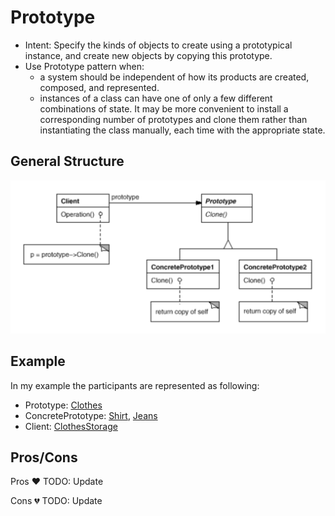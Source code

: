 # Prototype
- Intent: Specify the kinds of objects to create using a prototypical instance, and create new objects by copying this prototype.
- Use Prototype pattern when:
    - a system should be independent of how its products are created, composed, and represented.
    - instances of a class can have one of only a few different combinations of state. It may be more convenient to install a corresponding number of prototypes and clone them rather than instantiating the class manually, each time with the appropriate state.

## General Structure
![](prototype_structure.png)

## Example
In my example the participants are represented as following:
- Prototype: [Clothes](./clothes/Clothes.java)
- ConcretePrototype: [Shirt](./clothes/Shirt.java), [Jeans](./clothes/Jeans.java)
- Client: [ClothesStorage](./storage/ClothesStorage.java)

## Pros/Cons
Pros ❤️
TODO: Update

Cons 💔
TODO: Update